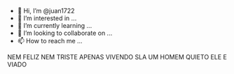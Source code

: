 - 👋 Hi, I’m @juan1722
- 👀 I’m interested in ...
- 🌱 I’m currently learning ...
- 💞️ I’m looking to collaborate on ...
- 📫 How to reach me ...

<!---
juan1722/juan1722 is a ✨ special ✨ repository because its `README.md` (this file) appears on your GitHub profile.
You can click the Preview link to take a look at your changes.
--->

NEM FELIZ NEM TRISTE APENAS VIVENDO SLA UM HOMEM QUIETO ELE E VIADO
